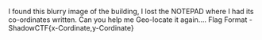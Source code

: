 I found this blurry image of the building, I lost the NOTEPAD where I had its co-ordinates written. Can you help me Geo-locate it again....
Flag Format - ShadowCTF{x-Cordinate,y-Cordinate}